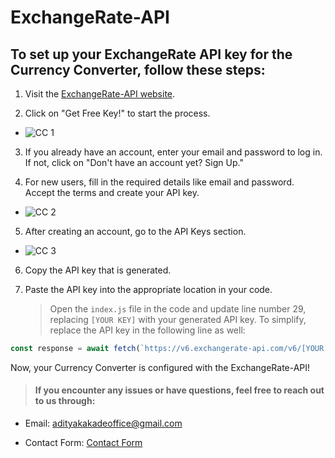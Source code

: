 # ExchangeRate-API

## To set up your ExchangeRate API key for the Currency Converter, follow these steps:

1. Visit the [ExchangeRate-API website](https://www.exchangerate-api.com/).

2. Click on "Get Free Key!" to start the process.
- ![CC 1](https://github.com/adityaK1950/Calculator-in-Python/assets/156563981/f009b92d-c0b5-4d58-ba90-79315f144e39)


3. If you already have an account, enter your email and password to log in. If not, click on "Don't have an account yet? Sign Up."


4. For new users, fill in the required details like email and password. Accept the terms and create your API key.
- ![CC 2](https://github.com/adityaK1950/Calculator-in-Python/assets/156563981/a4201fa7-b257-43a9-a8e0-c4ddf9ecc625)

5. After creating an account, go to the API Keys section.
- ![CC 3](https://github.com/adityaK1950/Calculator-in-Python/assets/156563981/b8e894d7-64c5-4917-960e-2f608b3bba77)


6. Copy the API key that is generated.

7. Paste the API key into the appropriate location in your code.
   > Open the `index.js` file in the code and update line number 29, replacing `[YOUR KEY]` with your generated API key. To simplify, replace the API key in the following line as well:

```javascript
const response = await fetch(`https://v6.exchangerate-api.com/v6/[YOUR API KEY]/latest/${fromCur.value}`);
```

Now, your Currency Converter is configured with the ExchangeRate-API!

> #### If you encounter any issues or have questions, feel free to reach out to us through:

- Email: adityakakadeoffice@gmail.com

- Contact Form: [Contact Form](https://forms.gle/cEcJ9uEiz1XVbsuw8)
